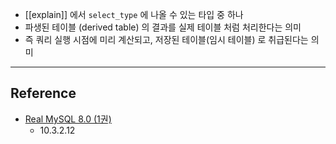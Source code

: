 - [[explain]] 에서 `select_type` 에 나올 수 있는 타입 중 하나
- 파생된 테이블 (derived table) 의 결과를 실제 테이블 처럼 처리한다는 의미
- 즉 쿼리 실행 시점에 미리 계산되고, 저장된 테이블(임시 테이블) 로 취급된다는 의미

---
## Reference
 -  [Real MySQL 8.0 (1권)](https://product.kyobobook.co.kr/detail/S000001766482)
	- 10.3.2.12